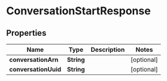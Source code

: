 
# ConversationStartResponse

## Properties
Name | Type | Description | Notes
------------ | ------------- | ------------- | -------------
**conversationArn** | **String** |  |  [optional]
**conversationUuid** | **String** |  |  [optional]



